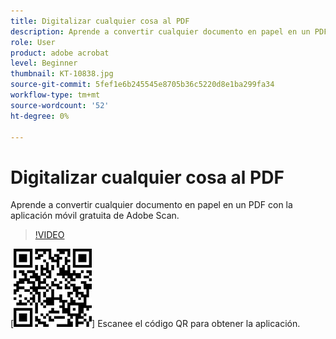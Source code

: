 ```yaml
---
title: Digitalizar cualquier cosa al PDF
description: Aprende a convertir cualquier documento en papel en un PDF con la aplicación móvil gratuita de Adobe Scan
role: User
product: adobe acrobat
level: Beginner
thumbnail: KT-10838.jpg
source-git-commit: 5fef1e6b245545e8705b36c5220d8e1ba299fa34
workflow-type: tm+mt
source-wordcount: '52'
ht-degree: 0%

---
```


# Digitalizar cualquier cosa al PDF

Aprende a convertir cualquier documento en papel en un PDF con la aplicación móvil gratuita de Adobe Scan.

>[!VIDEO](https://video.tv.adobe.com/v/3409254?hidetitle=true)

[![código QR](../assets/Scanqrcode.jpg)] Escanee el código QR para obtener la aplicación.